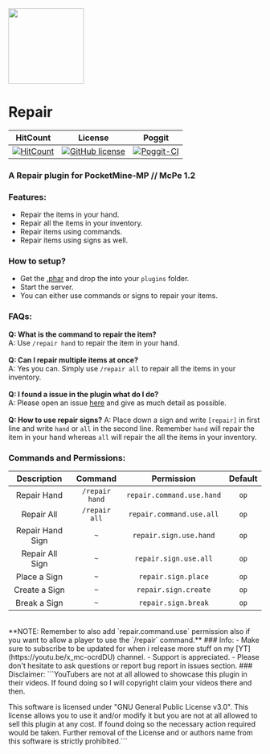 <img src="https://github.com/JackMD/Repair/blob/master/meta/Repair.png" width="150" height= "150">

# Repair

| HitCount | License | Poggit |
|:--:|:--:|:--:|
|[![HitCount](http://hits.dwyl.io/JackMD/Repair.svg)](http://hits.dwyl.io/JackMD/Repair)|[![GitHub license](https://img.shields.io/github/license/JackMD/Repair.svg)](https://github.com/JackMD/Repair/blob/master/LICENSE)|[![Poggit-CI](https://poggit.pmmp.io/ci.shield/JackMD/Repair/Repair)](https://poggit.pmmp.io/ci/JackMD/Repair/Repair)|

### A Repair plugin for PocketMine-MP // McPe 1.2
### Features:
 - Repair the items in your hand.
 - Repair all the items in your inventory.
 - Repair items using commands.
 - Repair items using signs as well.
### How to setup?
 - Get the [.phar](https://poggit.pmmp.io/ci/JackMD/Repair/Repair) and drop the into your `plugins` folder.
 - Start the server.
 - You can either use commands or signs to repair your items.
### FAQs:
**Q: What is the command to repair the item?**<br />
A: Use `/repair hand` to repair the item in your hand.<br /><br />
**Q: Can I repair multiple items at once?**<br />
A: Yes you can. Simply use `/repair all` to repair all the items in your inventory.<br /><br />
**Q: I found a issue in the plugin what do I do?**<br />
A: Please open an issue [here](https://github.com/JackMD/Repair/issues) and give as much detail as possible.<br /><br />
**Q: How to use repair signs?**
A: Place down a sign and write `[repair]` in first line and write `hand` or `all` in the second line. Remember `hand` will repair the item in your hand whereas `all` will repair the all the items in your inventory.
### Commands and Permissions:
|Description|Command|Permission|Default|
|:--:|:--:|:--:|:--:|
|Repair Hand|`/repair hand`|`repair.command.use.hand`|`op`|
|Repair All|`/repair all`|`repair.command.use.all`|`op`|
|Repair Hand Sign|`~`|`repair.sign.use.hand`|`op`|
|Repair All Sign|`~`|`repair.sign.use.all`|`op`|
|Place a Sign|`~`|`repair.sign.place`|`op`|
|Create a Sign|`~`|`repair.sign.create`|`op`|
|Break a Sign|`~`|`repair.sign.break`|`op`|
<br />
**NOTE: Remember to also add `repair.command.use` permission also if you want to allow a player to use the `/repair` command.**
### Info:
  - Make sure to subscribe to be updated for when i release more stuff on my [YT](https://youtu.be/x_mc-ocrdDU) channel.
  - Support is appreciated.
  - Please don't hesitate to ask questions or report bug report in issues section.
### Disclaimer:
```YouTubers are not at all allowed to showcase this plugin in their videos.
If found doing so I will copyright claim your videos there and then.

This software is licensed under "GNU General Public License v3.0".
This license allows you to use it and/or modify it but you are not at
all allowed to sell this plugin at any cost. If found doing so the
necessary action required would be taken. Further removal of the License and or
authors name from this software is strictly prohibited.```
